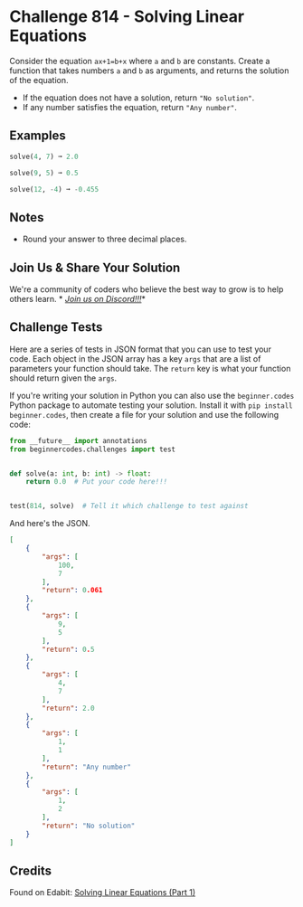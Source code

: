 # Challenge 814 - Solving Linear Equations

Consider the equation `ax+1=b+x` where `a` and `b` are constants. Create a function that takes numbers `a` and `b` as arguments, and returns the solution of the equation.

- If the equation does not have a solution, return `"No solution"`.
- If any number satisfies the equation, return `"Any number"`.

## Examples
```python
solve(4, 7) ➞ 2.0

solve(9, 5) ➞ 0.5

solve(12, -4) ➞ -0.455
```
## Notes

- Round your answer to three decimal places.

## Join Us & Share Your Solution

We're a community of coders who believe the best way to grow is to help others learn. *
*[Join us on Discord!!!](https://discord.gg/sfHykntuGy)**

## Challenge Tests

Here are a series of tests in JSON format that you can use to test your code. Each object in the JSON array has a
key `args` that are a list of parameters your function should take. The `return` key is what your function should return
given the `args`.

If you're writing your solution in Python you can also use the `beginner.codes` Python package to automate testing your
solution. Install it with `pip install beginner.codes`, then create a file for your solution and use the following code:

```python
from __future__ import annotations
from beginnercodes.challenges import test


def solve(a: int, b: int) -> float:
    return 0.0  # Put your code here!!!


test(814, solve)  # Tell it which challenge to test against
```

And here's the JSON.

```json
[
    {
        "args": [
            100,
            7
        ],
        "return": 0.061
    },
    {
        "args": [
            9,
            5
        ],
        "return": 0.5
    },
    {
        "args": [
            4,
            7
        ],
        "return": 2.0
    },
    {
        "args": [
            1,
            1
        ],
        "return": "Any number"
    },
    {
        "args": [
            1,
            2
        ],
        "return": "No solution"
    }
]
```

## Credits

Found on Edabit: [Solving Linear Equations (Part 1)](https://edabit.com/challenge/wW2z9bRi2bTeAbcqY)
